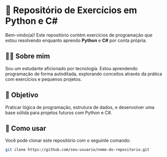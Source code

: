 # 🧠 Repositório de Exercícios em Python e C#

Bem-vindo(a)! Este repositório contém exercícios de programação que estou resolvendo enquanto aprendo **Python** e **C#** por conta própria.

## 🧑‍💻 Sobre mim
Sou um estudante aficionado por tecnologia. Estou aprendendo programação de forma autoditada, explorando conceitos através da prática com exercícios e pequenos projetos.

## 🚀 Objetivo

Praticar lógica de programação, estrutura de dados, e desenvolver uma base sólida para projetos futuros com Python e C#.

## 📌 Como usar

Você pode clonar este repositório com o seguinte comando:

```bash
git clone https://github.com/seu-usuario/nome-do-repositorio.git
